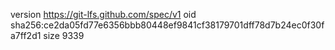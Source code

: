 version https://git-lfs.github.com/spec/v1
oid sha256:ce2da05fd77e6356bbb80448ef9841cf38179701dff78d7b24ec0f30fa7ff2d1
size 9339
